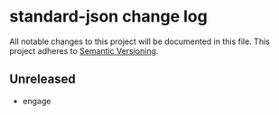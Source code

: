 # standard-json change log

All notable changes to this project will be documented in this file.
This project adheres to [Semantic Versioning](http://semver.org/).

## Unreleased
* engage
